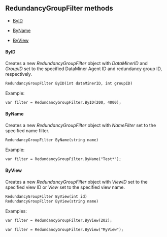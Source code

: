 ## RedundancyGroupFilter methods

- [ByID](#byid)

- [ByName](#byname)

- [ByView](#byview)

#### ByID

Creates a new *RedundancyGroupFilter* object with *DataMinerID* and *GroupID* set to the specified DataMiner Agent ID and redundancy group ID, respectively.

```txt
RedundancyGroupFilter ByID(int dataMinerID, int groupID)
```

Example:

```txt
var filter = RedundancyGroupFilter.ByID(200, 4000);
```

#### ByName

Creates a new *RedundancyGroupFilter* object with *NameFilter* set to the specified name filter.

```txt
RedundancyGroupFilter ByName(string name)
```

Example:

```txt
var filter = RedundancyGroupFilter.ByName("Test*");
```

#### ByView

Creates a new *RedundancyGroupFilter* object with *ViewID* set to the specified view ID or *View* set to the specified view name.

```txt
RedundancyGroupFilter ByView(int id)     
RedundancyGroupFilter ByView(string name)
```

Examples:

```txt
var filter = RedundancyGroupFilter.ByView(202);
```

```txt
var filter = RedundancyGroupFilter.ByView("MyView");
```
